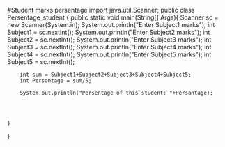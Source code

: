 #Student marks persentage
import java.util.Scanner;
public class Persentage_student {
    public static void main(String[] Args){
        Scanner sc = new Scanner(System.in);
        System.out.println("Enter Subject1 marks");
        int Subject1 = sc.nextInt();
        System.out.println("Enter Subject2 marks");
        int Subject2 = sc.nextInt();
        System.out.println("Enter Subject3 marks");
        int Subject3 = sc.nextInt();
        System.out.println("Enter Subject4 marks");
        int Subject4 = sc.nextInt();
        System.out.println("Enter Subject5 marks");
        int Subject5 = sc.nextInt();

        int sum = Subject1+Subject2+Subject3+Subject4+Subject5;
        int Persantage = sum/5;

        System.out.println("Persentage of this student: "+Persantage);




    }
}
